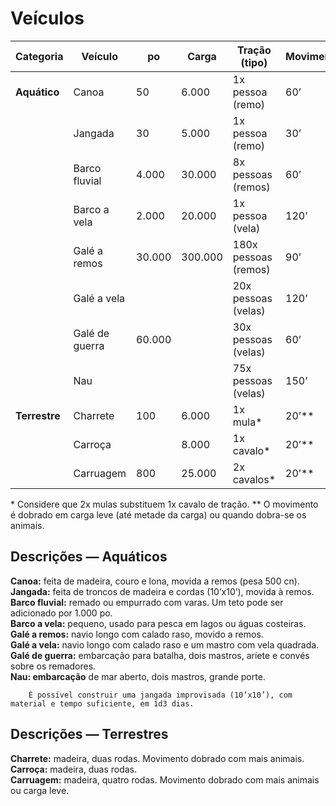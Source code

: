 # Veículos

| Categoria     | Veículo        | po     | Carga   | Tração (tipo)        | Movimento | CA     | PV  |
| ------------- | -------------- | ------ | ------- | -------------------- | --------- | ------ | --- |
| **Aquático**  | Canoa          | 50     | 6.000   | 1x pessoa (remo)     | 60’       | 9 [10] | 15  |
|               | Jangada        | 30     | 5.000   | 1x pessoa (remo)     | 30’       | 9 [10] | 5   |
|               | Barco fluvial  | 4.000  | 30.000  | 8x pessoas (remos)   | 60’       | 8 [11] | 30  |
|               | Barco a vela   | 2.000  | 20.000  | 1x pessoa (vela)     | 120’      | 8 [11] | 30  |
|               | Galé a remos   | 30.000 | 300.000 | 180x pessoas (remos) | 90’       | 7 [12] | 110 |
|               | Galé a vela    |        |         | 20x pessoas (velas)  | 120’      | 7 [12] | 110 |
|               | Galé de guerra | 60.000 |         | 30x pessoas (velas)  | 60’       | 7 [12] | 150 |
|               | Nau            |        |         | 75x pessoas (velas)  | 150’      | 8 [11] | 60  |
| **Terrestre** | Charrete       | 100    | 6.000   | 1x mula*             | 20’**     | 9 [10] | 5   |
|               | Carroça        |        | 8.000   | 1x cavalo*           | 20’**     | 9 [10] | 15  |
|               | Carruagem      | 800    | 25.000  | 2x cavalos*          | 20’**     | 8 [11] | 20  |

\* Considere que 2x mulas substituem 1x cavalo de tração.
\*\* O movimento é dobrado em carga leve (até metade da carga) ou quando dobra-se os animais.

## Descrições — Aquáticos
**Canoa:** feita de madeira, couro e lona, movida a remos (pesa 500 cn).  
**Jangada:** feita de troncos de madeira e cordas (10’x10’), movida à remos.  
**Barco fluvial:** remado ou empurrado com varas. Um teto pode ser adicionado por 1.000 po.  
**Barco a vela:** pequeno, usado para pesca em lagos ou águas costeiras.  
**Galé a remos:** navio longo com calado raso, movido a remos.  
**Galé a vela:** navio longo com calado raso e um mastro com vela quadrada.  
**Galé de guerra:** embarcação para batalha, dois mastros, aríete e convés sobre os remadores.  
**Nau: embarcação** de mar aberto, dois mastros, grande porte.  

```
    É possível construir uma jangada improvisada (10’x10’), com material e tempo suficiente, em 1d3 dias.
```  

## Descrições — Terrestres
**Charrete:** madeira, duas rodas. Movimento dobrado com mais animais.  
**Carroça:** madeira, duas rodas.  
**Carruagem:** madeira, quatro rodas. Movimento dobrado com mais animais ou carga leve.
